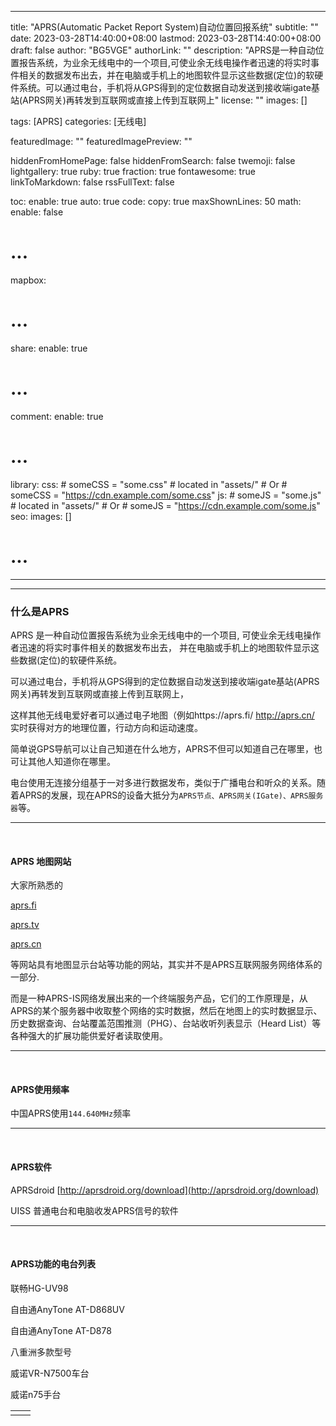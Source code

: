 
---
title: "APRS(Automatic Packet Report System)自动位置回报系统"
subtitle: ""
date: 2023-03-28T14:40:00+08:00
lastmod: 2023-03-28T14:40:00+08:00
draft: false
author: "BG5VGE"
authorLink: ""
description: "APRS是一种自动位置报告系统，为业余无线电中的一个项目,可使业余无线电操作者迅速的将实时事件相关的数据发布出去，并在电脑或手机上的地图软件显示这些数据(定位)的软硬件系统。可以通过电台，手机将从GPS得到的定位数据自动发送到接收端igate基站(APRS网关)再转发到互联网或直接上传到互联网上"
license: ""
images: []

tags: [APRS]
categories: [无线电]

featuredImage: ""
featuredImagePreview: ""

hiddenFromHomePage: false
hiddenFromSearch: false
twemoji: false
lightgallery: true
ruby: true
fraction: true
fontawesome: true
linkToMarkdown: false
rssFullText: false

toc:
  enable: true
  auto: true
code:
  copy: true
  maxShownLines: 50
math:
  enable: false
  # ...
mapbox:
  # ...
share:
  enable: true
  # ...
comment:
  enable: true
  # ...
library:
  css:
    # someCSS = "some.css"
    # located in "assets/"
    # Or
    # someCSS = "https://cdn.example.com/some.css"
  js:
    # someJS = "some.js"
    # located in "assets/"
    # Or
    # someJS = "https://cdn.example.com/some.js"
seo:
  images: []
  # ...
---



---
### 什么是APRS

APRS 是一种自动位置报告系统为业余无线电中的一个项目,
可使业余无线电操作者迅速的将实时事件相关的数据发布出去，
并在电脑或手机上的地图软件显示这些数据(定位)的软硬件系统。

可以通过电台，手机将从GPS得到的定位数据自动发送到接收端igate基站(APRS网关)再转发到互联网或直接上传到互联网上，

这样其他无线电爱好者可以通过电子地图（例如https://aprs.fi/ http://aprs.cn/ 实时获得对方的地理位置，行动方向和运动速度。

简单说GPS导航可以让自己知道在什么地方，APRS不但可以知道自己在哪里，也可让其他人知道你在哪里。

电台使用无连接分组基于一对多进行数据发布，类似于广播电台和听众的关系。随着APRS的发展，现在APRS的设备大抵分为`APRS节点、APRS网关(IGate)、APRS服务器`等。 


---
<br>

#### APRS 地图网站

大家所熟悉的

[aprs.fi](https://aprs.fi)

[aprs.tv](https://aprs.tv)

[aprs.cn](http://aprs.cn)

等网站具有地图显示台站等功能的网站，其实并不是APRS互联网服务网络体系的一部分.

而是一种APRS-IS网络发展出来的一个终端服务产品，它们的工作原理是，从APRS的某个服务器中收取整个网络的实时数据，然后在地图上的实时数据显示、历史数据查询、台站覆盖范围推测（PHG）、台站收听列表显示（Heard List）等各种强大的扩展功能供爱好者读取使用。

---
<br>

#### APRS使用频率

中国APRS使用`144.640MHz`频率

---
<br>

#### APRS软件

APRSdroid [http://aprsdroid.org/download](http://aprsdroid.org/download)

UISS  普通电台和电脑收发APRS信号的软件

---
<br>

#### APRS功能的电台列表

联畅HG-UV98

自由通AnyTone AT-D868UV

自由通AnyTone AT-D878

八重洲多款型号

威诺VR-N7500车台

威诺n75手台

|  |  |
|:---- |:---- |
|| |